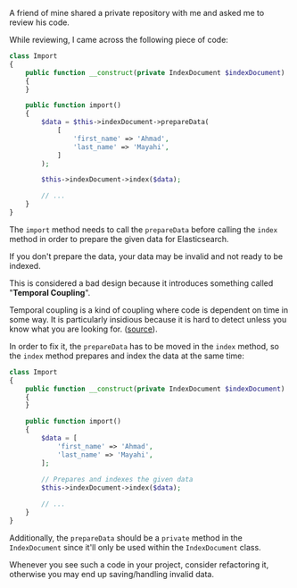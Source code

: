 A friend of mine shared a private repository with me and asked me to review his code.

While reviewing, I came across the following piece of code:
```php
class Import
{
    public function __construct(private IndexDocument $indexDocument)
    {
    }

    public function import()
    {
        $data = $this->indexDocument->prepareData(
            [
                'first_name' => 'Ahmad',
                'last_name' => 'Mayahi',
            ]
        );

        $this->indexDocument->index($data);

        // ...
    }
}
```

The `import` method needs to call the `prepareData` before calling the `index` method in order to prepare the given data for Elasticsearch.

If you don't prepare the data, your data may be invalid and not ready to be indexed.

This is considered a bad design because it introduces something called "**Temporal Coupling**".

Temporal coupling is a kind of coupling where code is dependent on time in some way. It is particularly insidious because it is hard to detect unless you know what you are looking for. ([source](https://www.pluralsight.com/tech-blog/forms-of-temporal-coupling/)).

In order to fix it, the `prepareData` has to be moved in the `index` method, so the `index` method prepares and index the data at the same time:
```php
class Import
{
    public function __construct(private IndexDocument $indexDocument)
    {
    }

    public function import()
    {
        $data = [
            'first_name' => 'Ahmad',
            'last_name' => 'Mayahi',
        ];
        
        // Prepares and indexes the given data
        $this->indexDocument->index($data);

        // ...
    }
}
```

Additionally, the `prepareData` should be a `private` method in the `IndexDocument` since it'll only be used within the `IndexDocument` class.

Whenever you see such a code in your project, consider refactoring it, otherwise you may end up saving/handling invalid data.
